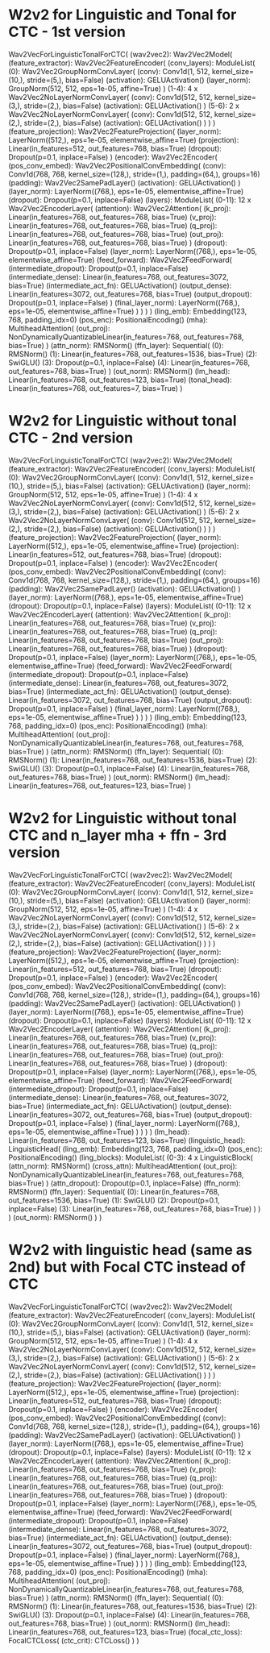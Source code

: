# W2v2 for Linguistic and Tonal for CTC - 1st version
Wav2VecForLinguisticTonalForCTC(
  (wav2vec2): Wav2Vec2Model(
    (feature_extractor): Wav2Vec2FeatureEncoder(
      (conv_layers): ModuleList(
        (0): Wav2Vec2GroupNormConvLayer(
          (conv): Conv1d(1, 512, kernel_size=(10,), stride=(5,), bias=False)
          (activation): GELUActivation()
          (layer_norm): GroupNorm(512, 512, eps=1e-05, affine=True)
        )
        (1-4): 4 x Wav2Vec2NoLayerNormConvLayer(
          (conv): Conv1d(512, 512, kernel_size=(3,), stride=(2,), bias=False)
          (activation): GELUActivation()
        )
        (5-6): 2 x Wav2Vec2NoLayerNormConvLayer(
          (conv): Conv1d(512, 512, kernel_size=(2,), stride=(2,), bias=False)
          (activation): GELUActivation()
        )
      )
    )
    (feature_projection): Wav2Vec2FeatureProjection(
      (layer_norm): LayerNorm((512,), eps=1e-05, elementwise_affine=True)
      (projection): Linear(in_features=512, out_features=768, bias=True)
      (dropout): Dropout(p=0.1, inplace=False)
    )
    (encoder): Wav2Vec2Encoder(
      (pos_conv_embed): Wav2Vec2PositionalConvEmbedding(
        (conv): Conv1d(768, 768, kernel_size=(128,), stride=(1,), padding=(64,), groups=16)
        (padding): Wav2Vec2SamePadLayer()
        (activation): GELUActivation()
      )
      (layer_norm): LayerNorm((768,), eps=1e-05, elementwise_affine=True)
      (dropout): Dropout(p=0.1, inplace=False)
      (layers): ModuleList(
        (0-11): 12 x Wav2Vec2EncoderLayer(
          (attention): Wav2Vec2Attention(
            (k_proj): Linear(in_features=768, out_features=768, bias=True)
            (v_proj): Linear(in_features=768, out_features=768, bias=True)
            (q_proj): Linear(in_features=768, out_features=768, bias=True)
            (out_proj): Linear(in_features=768, out_features=768, bias=True)
          )
          (dropout): Dropout(p=0.1, inplace=False)
          (layer_norm): LayerNorm((768,), eps=1e-05, elementwise_affine=True)
          (feed_forward): Wav2Vec2FeedForward(
            (intermediate_dropout): Dropout(p=0.1, inplace=False)
            (intermediate_dense): Linear(in_features=768, out_features=3072, bias=True)
            (intermediate_act_fn): GELUActivation()
            (output_dense): Linear(in_features=3072, out_features=768, bias=True)
            (output_dropout): Dropout(p=0.1, inplace=False)
          )
          (final_layer_norm): LayerNorm((768,), eps=1e-05, elementwise_affine=True)
        )
      )
    )
  )
  (ling_emb): Embedding(123, 768, padding_idx=0)
  (pos_enc): PositionalEncoding()
  (mha): MultiheadAttention(
    (out_proj): NonDynamicallyQuantizableLinear(in_features=768, out_features=768, bias=True)
  )
  (attn_norm): RMSNorm()
  (ffn_layer): Sequential(
    (0): RMSNorm()
    (1): Linear(in_features=768, out_features=1536, bias=True)
    (2): SwiGLU()
    (3): Dropout(p=0.1, inplace=False)
    (4): Linear(in_features=768, out_features=768, bias=True)
  )
  (out_norm): RMSNorm()
  (lm_head): Linear(in_features=768, out_features=123, bias=True)
  (tonal_head): Linear(in_features=768, out_features=7, bias=True)
)

# W2v2 for Linguistic without tonal CTC - 2nd version

Wav2VecForLinguisticTonalForCTC(
  (wav2vec2): Wav2Vec2Model(
    (feature_extractor): Wav2Vec2FeatureEncoder(
      (conv_layers): ModuleList(
        (0): Wav2Vec2GroupNormConvLayer(
          (conv): Conv1d(1, 512, kernel_size=(10,), stride=(5,), bias=False)
          (activation): GELUActivation()
          (layer_norm): GroupNorm(512, 512, eps=1e-05, affine=True)
        )
        (1-4): 4 x Wav2Vec2NoLayerNormConvLayer(
          (conv): Conv1d(512, 512, kernel_size=(3,), stride=(2,), bias=False)
          (activation): GELUActivation()
        )
        (5-6): 2 x Wav2Vec2NoLayerNormConvLayer(
          (conv): Conv1d(512, 512, kernel_size=(2,), stride=(2,), bias=False)
          (activation): GELUActivation()
        )
      )
    )
    (feature_projection): Wav2Vec2FeatureProjection(
      (layer_norm): LayerNorm((512,), eps=1e-05, elementwise_affine=True)
      (projection): Linear(in_features=512, out_features=768, bias=True)
      (dropout): Dropout(p=0.1, inplace=False)
    )
    (encoder): Wav2Vec2Encoder(
      (pos_conv_embed): Wav2Vec2PositionalConvEmbedding(
        (conv): Conv1d(768, 768, kernel_size=(128,), stride=(1,), padding=(64,), groups=16)
        (padding): Wav2Vec2SamePadLayer()
        (activation): GELUActivation()
      )
      (layer_norm): LayerNorm((768,), eps=1e-05, elementwise_affine=True)
      (dropout): Dropout(p=0.1, inplace=False)
      (layers): ModuleList(
        (0-11): 12 x Wav2Vec2EncoderLayer(
          (attention): Wav2Vec2Attention(
            (k_proj): Linear(in_features=768, out_features=768, bias=True)
            (v_proj): Linear(in_features=768, out_features=768, bias=True)
            (q_proj): Linear(in_features=768, out_features=768, bias=True)
            (out_proj): Linear(in_features=768, out_features=768, bias=True)
          )
          (dropout): Dropout(p=0.1, inplace=False)
          (layer_norm): LayerNorm((768,), eps=1e-05, elementwise_affine=True)
          (feed_forward): Wav2Vec2FeedForward(
            (intermediate_dropout): Dropout(p=0.1, inplace=False)
            (intermediate_dense): Linear(in_features=768, out_features=3072, bias=True)
            (intermediate_act_fn): GELUActivation()
            (output_dense): Linear(in_features=3072, out_features=768, bias=True)
            (output_dropout): Dropout(p=0.1, inplace=False)
          )
          (final_layer_norm): LayerNorm((768,), eps=1e-05, elementwise_affine=True)
        )
      )
    )
  )
  (ling_emb): Embedding(123, 768, padding_idx=0)
  (pos_enc): PositionalEncoding()
  (mha): MultiheadAttention(
    (out_proj): NonDynamicallyQuantizableLinear(in_features=768, out_features=768, bias=True)
  )
  (attn_norm): RMSNorm()
  (ffn_layer): Sequential(
    (0): RMSNorm()
    (1): Linear(in_features=768, out_features=1536, bias=True)
    (2): SwiGLU()
    (3): Dropout(p=0.1, inplace=False)
    (4): Linear(in_features=768, out_features=768, bias=True)
  )
  (out_norm): RMSNorm()
  (lm_head): Linear(in_features=768, out_features=123, bias=True)
)

# W2v2 for Linguistic without tonal CTC and n_layer mha + ffn - 3rd version
Wav2VecForLinguisticTonalForCTC(
  (wav2vec2): Wav2Vec2Model(
    (feature_extractor): Wav2Vec2FeatureEncoder(
      (conv_layers): ModuleList(
        (0): Wav2Vec2GroupNormConvLayer(
          (conv): Conv1d(1, 512, kernel_size=(10,), stride=(5,), bias=False)
          (activation): GELUActivation()
          (layer_norm): GroupNorm(512, 512, eps=1e-05, affine=True)
        )
        (1-4): 4 x Wav2Vec2NoLayerNormConvLayer(
          (conv): Conv1d(512, 512, kernel_size=(3,), stride=(2,), bias=False)
          (activation): GELUActivation()
        )
        (5-6): 2 x Wav2Vec2NoLayerNormConvLayer(
          (conv): Conv1d(512, 512, kernel_size=(2,), stride=(2,), bias=False)
          (activation): GELUActivation()
        )
      )
    )
    (feature_projection): Wav2Vec2FeatureProjection(
      (layer_norm): LayerNorm((512,), eps=1e-05, elementwise_affine=True)
      (projection): Linear(in_features=512, out_features=768, bias=True)
      (dropout): Dropout(p=0.1, inplace=False)
    )
    (encoder): Wav2Vec2Encoder(
      (pos_conv_embed): Wav2Vec2PositionalConvEmbedding(
        (conv): Conv1d(768, 768, kernel_size=(128,), stride=(1,), padding=(64,), groups=16)
        (padding): Wav2Vec2SamePadLayer()
        (activation): GELUActivation()
      )
      (layer_norm): LayerNorm((768,), eps=1e-05, elementwise_affine=True)
      (dropout): Dropout(p=0.1, inplace=False)
      (layers): ModuleList(
        (0-11): 12 x Wav2Vec2EncoderLayer(
          (attention): Wav2Vec2Attention(
            (k_proj): Linear(in_features=768, out_features=768, bias=True)
            (v_proj): Linear(in_features=768, out_features=768, bias=True)
            (q_proj): Linear(in_features=768, out_features=768, bias=True)
            (out_proj): Linear(in_features=768, out_features=768, bias=True)
          )
          (dropout): Dropout(p=0.1, inplace=False)
          (layer_norm): LayerNorm((768,), eps=1e-05, elementwise_affine=True)
          (feed_forward): Wav2Vec2FeedForward(
            (intermediate_dropout): Dropout(p=0.1, inplace=False)
            (intermediate_dense): Linear(in_features=768, out_features=3072, bias=True)
            (intermediate_act_fn): GELUActivation()
            (output_dense): Linear(in_features=3072, out_features=768, bias=True)
            (output_dropout): Dropout(p=0.1, inplace=False)
          )
          (final_layer_norm): LayerNorm((768,), eps=1e-05, elementwise_affine=True)
        )
      )
    )
  )
  (lm_head): Linear(in_features=768, out_features=123, bias=True)
  (linguistic_head): LinguisticHead(
    (ling_emb): Embedding(123, 768, padding_idx=0)
    (pos_enc): PositionalEncoding()
    (ling_blocks): ModuleList(
      (0-3): 4 x LinguisticBlock(
        (attn_norm): RMSNorm()
        (cross_attn): MultiheadAttention(
          (out_proj): NonDynamicallyQuantizableLinear(in_features=768, out_features=768, bias=True)
        )
        (attn_dropout): Dropout(p=0.1, inplace=False)
        (ffn_norm): RMSNorm()
        (ffn_layer): Sequential(
          (0): Linear(in_features=768, out_features=1536, bias=True)
          (1): SwiGLU()
          (2): Dropout(p=0.1, inplace=False)
          (3): Linear(in_features=768, out_features=768, bias=True)
        )
      )
    )
    (out_norm): RMSNorm()
  )
)

# W2v2 with linguistic head (same as 2nd) but with Focal CTC instead of CTC
Wav2VecForLinguisticTonalForCTC(
  (wav2vec2): Wav2Vec2Model(
    (feature_extractor): Wav2Vec2FeatureEncoder(
      (conv_layers): ModuleList(
        (0): Wav2Vec2GroupNormConvLayer(
          (conv): Conv1d(1, 512, kernel_size=(10,), stride=(5,), bias=False)
          (activation): GELUActivation()
          (layer_norm): GroupNorm(512, 512, eps=1e-05, affine=True)
        )
        (1-4): 4 x Wav2Vec2NoLayerNormConvLayer(
          (conv): Conv1d(512, 512, kernel_size=(3,), stride=(2,), bias=False)
          (activation): GELUActivation()
        )
        (5-6): 2 x Wav2Vec2NoLayerNormConvLayer(
          (conv): Conv1d(512, 512, kernel_size=(2,), stride=(2,), bias=False)
          (activation): GELUActivation()
        )
      )
    )
    (feature_projection): Wav2Vec2FeatureProjection(
      (layer_norm): LayerNorm((512,), eps=1e-05, elementwise_affine=True)
      (projection): Linear(in_features=512, out_features=768, bias=True)
      (dropout): Dropout(p=0.1, inplace=False)
    )
    (encoder): Wav2Vec2Encoder(
      (pos_conv_embed): Wav2Vec2PositionalConvEmbedding(
        (conv): Conv1d(768, 768, kernel_size=(128,), stride=(1,), padding=(64,), groups=16)
        (padding): Wav2Vec2SamePadLayer()
        (activation): GELUActivation()
      )
      (layer_norm): LayerNorm((768,), eps=1e-05, elementwise_affine=True)
      (dropout): Dropout(p=0.1, inplace=False)
      (layers): ModuleList(
        (0-11): 12 x Wav2Vec2EncoderLayer(
          (attention): Wav2Vec2Attention(
            (k_proj): Linear(in_features=768, out_features=768, bias=True)
            (v_proj): Linear(in_features=768, out_features=768, bias=True)
            (q_proj): Linear(in_features=768, out_features=768, bias=True)
            (out_proj): Linear(in_features=768, out_features=768, bias=True)
          )
          (dropout): Dropout(p=0.1, inplace=False)
          (layer_norm): LayerNorm((768,), eps=1e-05, elementwise_affine=True)
          (feed_forward): Wav2Vec2FeedForward(
            (intermediate_dropout): Dropout(p=0.1, inplace=False)
            (intermediate_dense): Linear(in_features=768, out_features=3072, bias=True)
            (intermediate_act_fn): GELUActivation()
            (output_dense): Linear(in_features=3072, out_features=768, bias=True)
            (output_dropout): Dropout(p=0.1, inplace=False)
          )
          (final_layer_norm): LayerNorm((768,), eps=1e-05, elementwise_affine=True)
        )
      )
    )
  )
  (ling_emb): Embedding(123, 768, padding_idx=0)
  (pos_enc): PositionalEncoding()
  (mha): MultiheadAttention(
    (out_proj): NonDynamicallyQuantizableLinear(in_features=768, out_features=768, bias=True)
  )
  (attn_norm): RMSNorm()
  (ffn_layer): Sequential(
    (0): RMSNorm()
    (1): Linear(in_features=768, out_features=1536, bias=True)
    (2): SwiGLU()
    (3): Dropout(p=0.1, inplace=False)
    (4): Linear(in_features=768, out_features=768, bias=True)
  )
  (out_norm): RMSNorm()
  (lm_head): Linear(in_features=768, out_features=123, bias=True)
  (focal_ctc_loss): FocalCTCLoss(
    (ctc_crit): CTCLoss()
  )
)
